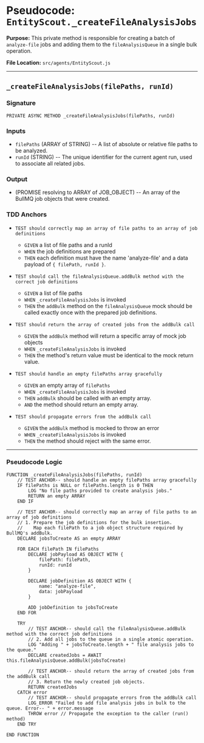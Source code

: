 # Pseudocode: `EntityScout._createFileAnalysisJobs`

**Purpose:** This private method is responsible for creating a batch of `analyze-file` jobs and adding them to the `fileAnalysisQueue` in a single bulk operation.

**File Location:** `src/agents/EntityScout.js`

---

## `_createFileAnalysisJobs(filePaths, runId)`

### **Signature**

`PRIVATE ASYNC METHOD _createFileAnalysisJobs(filePaths, runId)`

### **Inputs**

-   `filePaths` (ARRAY of STRING) -- A list of absolute or relative file paths to be analyzed.
-   `runId` (STRING) -- The unique identifier for the current agent run, used to associate all related jobs.

### **Output**

-   (PROMISE resolving to ARRAY of JOB_OBJECT) -- An array of the BullMQ job objects that were created.

### **TDD Anchors**

-   `TEST should correctly map an array of file paths to an array of job definitions`
    -   `GIVEN` a list of file paths and a runId
    -   `WHEN` the job definitions are prepared
    -   `THEN` each definition must have the name 'analyze-file' and a data payload of `{ filePath, runId }`.

-   `TEST should call the fileAnalysisQueue.addBulk method with the correct job definitions`
    -   `GIVEN` a list of file paths
    -   `WHEN` `_createFileAnalysisJobs` is invoked
    -   `THEN` the `addBulk` method on the `fileAnalysisQueue` mock should be called exactly once with the prepared job definitions.

-   `TEST should return the array of created jobs from the addBulk call`
    -   `GIVEN` the `addBulk` method will return a specific array of mock job objects
    -   `WHEN` `_createFileAnalysisJobs` is invoked
    -   `THEN` the method's return value must be identical to the mock return value.

-   `TEST should handle an empty filePaths array gracefully`
    -   `GIVEN` an empty array of `filePaths`
    -   `WHEN` `_createFileAnalysisJobs` is invoked
    -   `THEN` `addBulk` should be called with an empty array.
    -   `AND` the method should return an empty array.

-   `TEST should propagate errors from the addBulk call`
    -   `GIVEN` the `addBulk` method is mocked to throw an error
    -   `WHEN` `_createFileAnalysisJobs` is invoked
    -   `THEN` the method should reject with the same error.

---

### **Pseudocode Logic**

```pseudocode
FUNCTION _createFileAnalysisJobs(filePaths, runId)
    // TEST ANCHOR-- should handle an empty filePaths array gracefully
    IF filePaths is NULL or filePaths.length is 0 THEN
        LOG "No file paths provided to create analysis jobs."
        RETURN an empty ARRAY
    END IF

    // TEST ANCHOR-- should correctly map an array of file paths to an array of job definitions
    // 1. Prepare the job definitions for the bulk insertion.
    //    Map each filePath to a job object structure required by BullMQ's addBulk.
    DECLARE jobsToCreate AS an empty ARRAY

    FOR EACH filePath IN filePaths
        DECLARE jobPayload AS OBJECT WITH {
            filePath: filePath,
            runId: runId
        }

        DECLARE jobDefinition AS OBJECT WITH {
            name: "analyze-file",
            data: jobPayload
        }

        ADD jobDefinition to jobsToCreate
    END FOR

    TRY
        // TEST ANCHOR-- should call the fileAnalysisQueue.addBulk method with the correct job definitions
        // 2. Add all jobs to the queue in a single atomic operation.
        LOG "Adding " + jobsToCreate.length + " file analysis jobs to the queue."
        DECLARE createdJobs = AWAIT this.fileAnalysisQueue.addBulk(jobsToCreate)

        // TEST ANCHOR-- should return the array of created jobs from the addBulk call
        // 3. Return the newly created job objects.
        RETURN createdJobs
    CATCH error
        // TEST ANCHOR-- should propagate errors from the addBulk call
        LOG_ERROR "Failed to add file analysis jobs in bulk to the queue. Error-- " + error.message
        THROW error // Propagate the exception to the caller (run() method)
    END TRY

END FUNCTION